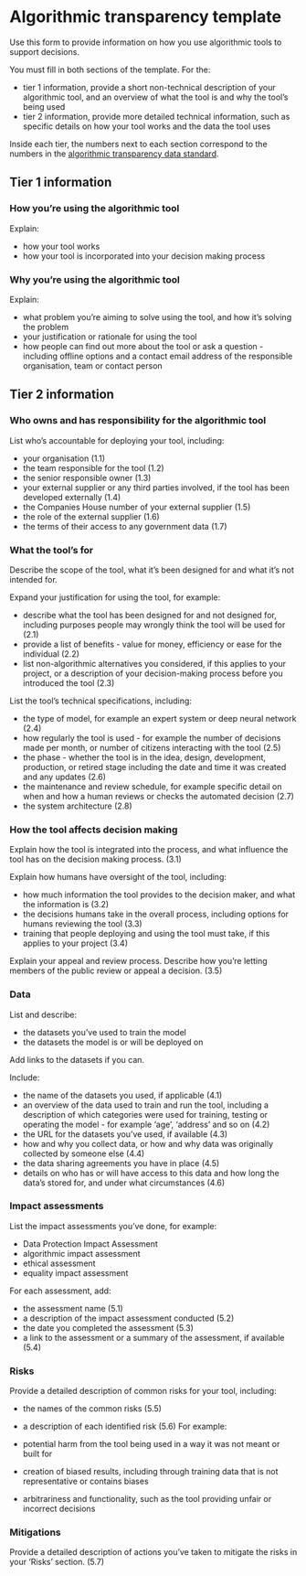 # Algorithmic transparency template

Use this form to provide information on how you use algorithmic tools to support decisions.

You must fill in both sections of the template. For the:

- tier 1 information, provide a short non-technical description of your algorithmic tool, and an overview of what the tool is and why the tool’s being used
- tier 2 information, provide more detailed technical information, such as specific details on how your tool works and the data the tool uses

Inside each tier, the numbers next to each section correspond to the numbers in the [algorithmic transparency data standard](/template_table.md).

## Tier 1 information

### How you’re using the algorithmic tool
Explain:

- how your tool works
- how your tool is incorporated into your decision making process

### Why you’re using the algorithmic tool
Explain:

- what problem you’re aiming to solve using the tool, and how it’s solving the problem
- your justification or rationale for using the tool
- how people can find out more about the tool or ask a question - including offline options and a contact email address of the responsible organisation, team or contact person

## Tier 2 information

### Who owns and has responsibility for the algorithmic tool
List who’s accountable for deploying your tool, including:

- your organisation (1.1)
- the team responsible for the tool (1.2)
- the senior responsible owner (1.3)
- your external supplier or any third parties involved, if the tool has been developed externally (1.4)
- the Companies House number of your external supplier (1.5)
- the role of the external supplier (1.6)
- the terms of their access to any government data (1.7)

### What the tool’s for
Describe the scope of the tool, what it’s been designed for and what it’s not intended for.

Expand your justification for using the tool, for example:

- describe what the tool has been designed for and not designed for, including purposes people may wrongly think the tool will be used for (2.1)
- provide a list of benefits - value for money, efficiency or ease for the individual (2.2)
- list non-algorithmic alternatives you considered, if this applies to your project, or a description of your decision-making process before you introduced the tool (2.3)

List the tool’s technical specifications, including:

- the type of model, for example an expert system or deep neural network (2.4)
- how regularly the tool is used - for example the number of decisions made per month, or number of citizens interacting with the tool (2.5)
- the phase - whether the tool is in the idea, design, development, production, or retired stage including the date and time it was created and any updates (2.6)
- the maintenance and review schedule, for example specific detail on when and how a human reviews or checks the automated decision (2.7)
- the system architecture (2.8)

### How the tool affects decision making
Explain how the tool is integrated into the process, and what influence the tool has on the decision making process. (3.1)

Explain how humans have oversight of the tool, including:

- how much information the tool provides to the decision maker, and what the information is (3.2)
- the decisions humans take in the overall process, including options for humans reviewing the tool (3.3)
- training that people deploying and using the tool must take, if this applies to your project (3.4)

Explain your appeal and review process. Describe how you’re letting members of the public review or appeal a decision. (3.5)

### Data
List and describe:

- the datasets you’ve used to train the model
- the datasets the model is or will be deployed on

Add links to the datasets if you can.

Include:

- the name of the datasets you used, if applicable (4.1)
- an overview of the data used to train and run the tool, including a description of which categories were used for training, testing or operating the model - for example ‘age’, ‘address’ and so on (4.2)
- the URL for the datasets you’ve used, if available (4.3)
- how and why you collect data, or how and why data was originally collected by someone else (4.4)
- the data sharing agreements you have in place (4.5)
- details on who has or will have access to this data and how long the data’s stored for, and under what circumstances (4.6)

### Impact assessments
List the impact assessments you’ve done, for example:

- Data Protection Impact Assessment
- algorithmic impact assessment
- ethical assessment
- equality impact assessment

For each assessment, add:

- the assessment name (5.1)
- a description of the impact assessment conducted (5.2)
- the date you completed the assessment (5.3)
- a link to the assessment or a summary of the assessment, if available (5.4)

### Risks
Provide a detailed description of common risks for your tool, including:

- the names of the common risks (5.5)
- a description of each identified risk (5.6)
For example:

- potential harm from the tool being used in a way it was not meant or built for
- creation of biased results, including through training data that is not representative or contains biases
- arbitrariness and functionality, such as the tool providing unfair or incorrect decisions

### Mitigations
Provide a detailed description of actions you’ve taken to mitigate the risks in your ‘Risks’ section. (5.7)
